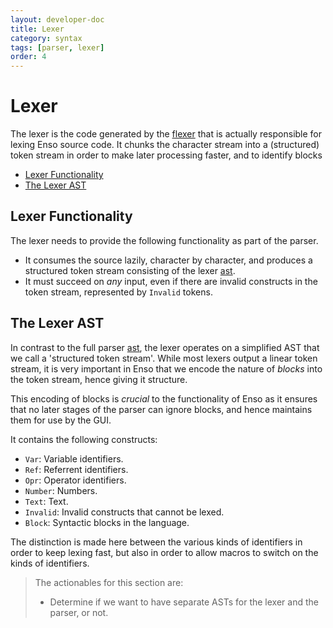 ```yaml
---
layout: developer-doc
title: Lexer
category: syntax
tags: [parser, lexer]
order: 4
---
```


# Lexer
The lexer is the code generated by the [flexer](./flexer.md) that is actually
responsible for lexing Enso source code. It chunks the character stream into a
(structured) token stream in order to make later processing faster, and to
identify blocks

<!-- MarkdownTOC levels="2,3" autolink="true" -->

- [Lexer Functionality](#lexer-functionality)
- [The Lexer AST](#the-lexer-ast)

<!-- /MarkdownTOC -->

## Lexer Functionality
The lexer needs to provide the following functionality as part of the parser.

- It consumes the source lazily, character by character, and produces a
  structured token stream consisting of the lexer [ast](#the-lexer-ast).
- It must succeed on _any_ input, even if there are invalid constructs in the
  token stream, represented by `Invalid` tokens.

## The Lexer AST
In contrast to the full parser [ast](./ast.md), the lexer operates on a
simplified AST that we call a 'structured token stream'. While most lexers
output a linear token stream, it is very important in Enso that we encode the
nature of _blocks_ into the token stream, hence giving it structure.

This encoding of blocks is _crucial_ to the functionality of Enso as it ensures
that no later stages of the parser can ignore blocks, and hence maintains them
for use by the GUI.

It contains the following constructs:

- `Var`: Variable identifiers.
- `Ref`: Referrent identifiers.
- `Opr`: Operator identifiers.
- `Number`: Numbers.
- `Text`: Text.
- `Invalid`: Invalid constructs that cannot be lexed.
- `Block`: Syntactic blocks in the language.

The distinction is made here between the various kinds of identifiers in order
to keep lexing fast, but also in order to allow macros to switch on the kinds of
identifiers.

> The actionables for this section are:
>
> - Determine if we want to have separate ASTs for the lexer and the parser, or
>   not.

